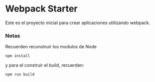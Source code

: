 # Webpack Starter

Este es el proyecto inicial para crear aplicaciones utilizando webpack.

### Notas
Recuerden reconstruir los modulos de Node
```
npm install
```

y para el construir el build, recuerden:
```
npm run build
```